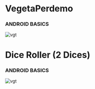 # VegetaPerdemo

### ANDROID BASICS

![vgt](https://i.imgur.com/B7OTRBf.png)


# Dice Roller (2 Dices)

### ANDROID BASICS

![vgt](https://i.imgur.com/zHG9Tje.png)



